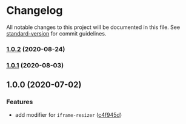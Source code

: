 # Changelog

All notable changes to this project will be documented in this file. See [standard-version](https://github.com/conventional-changelog/standard-version) for commit guidelines.

### [1.0.2](https://github.com/alexlafroscia/ember-iframe-resizer-modifier/compare/v1.0.1...v1.0.2) (2020-08-24)

### [1.0.1](https://github.com/alexlafroscia/ember-iframe-resizer-modifier/compare/v1.0.0...v1.0.1) (2020-08-03)

## 1.0.0 (2020-07-02)

### Features

- add modifier for `iframe-resizer` ([c4f945d](https://github.com/alexlafroscia/ember-iframe-resizer-modifier/commit/c4f945d6bcb790f4d38cc343fa40fc3e74fe41ef))
